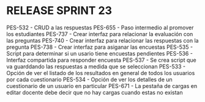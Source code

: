 # RELEASE SPRINT 23
PES-532 - CRUD a las respuestas
PES-655 - Paso intermedio al promover los estudiantes
PES-737 - Crear interfaz para relacionar la evaluación con las preguntas
PES-740 - Crear interfaz para relacionar las respuestas con la pregunta
PES-738 - Crear interfaz para asiganar las encuestas
PES-535 - Script para determinar si un usario tiene encuestas pendientes
PES-536 - Interfaz compartida para responder encuesta
PES-537 - Se crea script que va guarddando las respuestas a medida que se seleccionan
PES-533 - Opción de ver el listado de los resultados en general de todos los usuarios por cada cuestionario
PES-534 - Opción de ver los detalles de un cuestionario de un usuario en particular
PES-671 - La pestaña de cargas en editar docente debe decir que no hay cargas cuando estas no existan